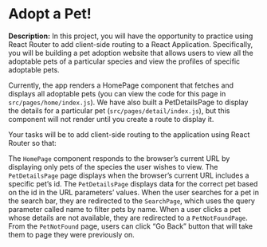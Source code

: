 # Adopt a Pet!

**Description:** In this project, you will have the opportunity to practice using React Router to add client-side routing to a React Application. Specifically, you will be building a pet adoption website that allows users to view all the adoptable pets of a particular species and view the profiles of specific adoptable pets.

Currently, the app renders a HomePage component that fetches and displays all adoptable pets (you can view the code for this page in ```src/pages/home/index.js```). We have also built a PetDetailsPage to display the details for a particular pet (```src/pages/detail/index.js```), but this component will not render until you create a route to display it.

Your tasks will be to add client-side routing to the application using React Router so that:

The ```HomePage``` component responds to the browser’s current URL by displaying only pets of the species the user wishes to view.
The ```PetDetailsPage``` page displays when the browser’s current URL includes a specific pet’s id.
The ```PetDetailsPage``` displays data for the correct pet based on the id in the URL parameters’ values.
When the user searches for a pet in the search bar, they are redirected to the ```SearchPage```, which uses the query parameter called name to filter pets by name.
When a user clicks a pet whose details are not available, they are redirected to a ```PetNotFoundPage```.
From the ```PetNotFound``` page, users can click “Go Back” button that will take them to page they were previously on.